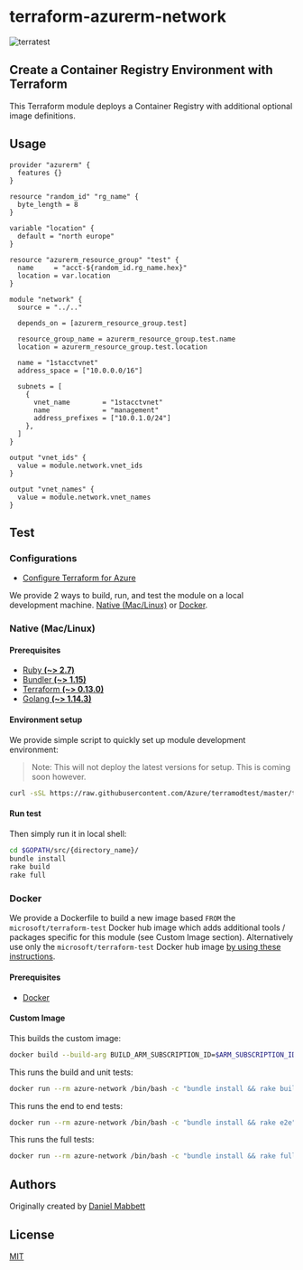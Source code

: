 # terraform-azurerm-network

![terratest](https://github.com/DanielMabbett/terraform-azurerm-network/workflows/terratest/badge.svg)

## Create a Container Registry Environment with Terraform

This Terraform module deploys a Container Registry with additional optional image definitions.

## Usage

```hcl
provider "azurerm" {
  features {}
}

resource "random_id" "rg_name" {
  byte_length = 8
}

variable "location" {
  default = "north europe"
}

resource "azurerm_resource_group" "test" {
  name     = "acct-${random_id.rg_name.hex}"
  location = var.location
}

module "network" {
  source = "../.."

  depends_on = [azurerm_resource_group.test]

  resource_group_name = azurerm_resource_group.test.name
  location = azurerm_resource_group.test.location

  name = "1stacctvnet"
  address_space = ["10.0.0.0/16"]

  subnets = [
    {
      vnet_name        = "1stacctvnet"
      name             = "management"
      address_prefixes = ["10.0.1.0/24"]
    },
  ]
}

output "vnet_ids" {
  value = module.network.vnet_ids
}

output "vnet_names" {
  value = module.network.vnet_names
}
```

## Test

### Configurations

- [Configure Terraform for Azure](https://docs.microsoft.com/en-us/azure/virtual-machines/linux/terraform-install-configure)

We provide 2 ways to build, run, and test the module on a local development machine.  [Native (Mac/Linux)](#native-maclinux) or [Docker](#docker).

### Native (Mac/Linux)

#### Prerequisites

- [Ruby **(~> 2.7)**](https://www.ruby-lang.org/en/downloads/)
- [Bundler **(~> 1.15)**](https://bundler.io/)
- [Terraform **(~> 0.13.0)**](https://www.terraform.io/downloads.html)
- [Golang **(~> 1.14.3)**](https://golang.org/dl/)

#### Environment setup

We provide simple script to quickly set up module development environment:

> Note: This will not deploy the latest versions for setup. This is coming soon however.

```sh
curl -sSL https://raw.githubusercontent.com/Azure/terramodtest/master/tool/env_setup.sh | sudo bash
```

#### Run test

Then simply run it in local shell:

```sh
cd $GOPATH/src/{directory_name}/
bundle install
rake build
rake full
```

### Docker

We provide a Dockerfile to build a new image based `FROM` the `microsoft/terraform-test` Docker hub image which adds additional tools / packages specific for this module (see Custom Image section).  Alternatively use only the `microsoft/terraform-test` Docker hub image [by using these instructions](https://github.com/Azure/terraform-test).

#### Prerequisites

- [Docker](https://www.docker.com/community-edition#/download)

#### Custom Image

This builds the custom image:

```sh
docker build --build-arg BUILD_ARM_SUBSCRIPTION_ID=$ARM_SUBSCRIPTION_ID --build-arg BUILD_ARM_CLIENT_ID=$ARM_CLIENT_ID --build-arg BUILD_ARM_CLIENT_SECRET=$ARM_CLIENT_SECRET --build-arg BUILD_ARM_TENANT_ID=$ARM_TENANT_ID -t azure-network .
```

This runs the build and unit tests:

```sh
docker run --rm azure-network /bin/bash -c "bundle install && rake build"
```

This runs the end to end tests:

```sh
docker run --rm azure-network /bin/bash -c "bundle install && rake e2e"
```

This runs the full tests:

```sh
docker run --rm azure-network /bin/bash -c "bundle install && rake full"
```

## Authors

Originally created by [Daniel Mabbett](http://github.com/danielmabbett)

## License

[MIT](LICENSE)
